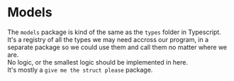 # Models
The `models` package is kind of the same as the `types` folder in Typescript. It's a registry of all the types we may need accross our program, in a separate package so we could use them and call them no matter where we are.   
No logic, or the smallest logic should be implemented in here.   
It's mostly a `give me the struct please` package.
